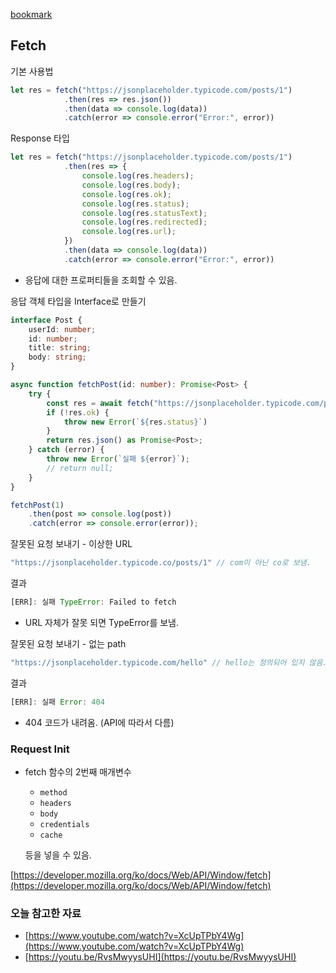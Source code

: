 
[bookmark](http://jaenung.net/tree/1533)


## Fetch


기본 사용법


```javascript
let res = fetch("https://jsonplaceholder.typicode.com/posts/1")
			.then(res => res.json())
			.then(data => console.log(data))
			.catch(error => console.error("Error:", error))
```


Response 타입


```typescript
let res = fetch("https://jsonplaceholder.typicode.com/posts/1")
			.then(res => {
				console.log(res.headers);
				console.log(res.body);
				console.log(res.ok);
				console.log(res.status);
				console.log(res.statusText);
				console.log(res.redirected);
				console.log(res.url);
			})
			.then(data => console.log(data))
			.catch(error => console.error("Error:", error))
```

- 응답에 대한 프로퍼티들을 조회할 수 있음.

응답 객체 타입을 Interface로 만들기


```typescript
interface Post {
	userId: number;
	id: number;
	title: string;
	body: string;
}

async function fetchPost(id: number): Promise<Post> {
	try {
		const res = await fetch("https://jsonplaceholder.typicode.com/posts/1")
		if (!res.ok) {
			throw new Error(`${res.status}`)
		}
		return res.json() as Promise<Post>;
	} catch (error) {
		throw new Error(`실패 ${error}`);
		// return null;
	}
}

fetchPost(1)
	.then(post => console.log(post))
	.catch(error => console.error(error));
```


잘못된 요청 보내기 - 이상한 URL


```typescript
"https://jsonplaceholder.typicode.co/posts/1" // com이 아닌 co로 보냄.
```


결과


```typescript
[ERR]: 실패 TypeError: Failed to fetch
```

- URL 자체가 잘못 되면 TypeError를 보냄.

잘못된 요청 보내기 - 없는 path


```typescript
"https://jsonplaceholder.typicode.com/hello" // hello는 정의되어 있지 않음.
```


결과


```typescript
[ERR]: 실패 Error: 404
```

- 404 코드가 내려옴. (API에 따라서 다름)

### Request Init

- fetch 함수의 2번째 매개변수
	- `method`
	- `headers`
	- `body`
	- `credentials`
	- `cache`

	등을 넣을 수 있음.


[https://developer.mozilla.org/ko/docs/Web/API/Window/fetch](https://developer.mozilla.org/ko/docs/Web/API/Window/fetch)


### 오늘 참고한 자료

- [https://www.youtube.com/watch?v=XcUpTPbY4Wg](https://www.youtube.com/watch?v=XcUpTPbY4Wg)
- [https://youtu.be/RvsMwyysUHI](https://youtu.be/RvsMwyysUHI)
